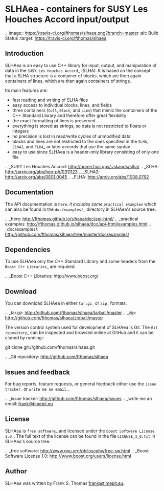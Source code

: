SLHAea - containers for SUSY Les Houches Accord input/output
============================================================
.. image:: https://travis-ci.org/fthomas/slhaea.png?branch=master
   :alt: Build Status
   :target: https://travis-ci.org/fthomas/slhaea

Introduction
------------

SLHAea is an easy to use C++ library for input, output, and
manipulation of data in the `SUSY Les Houches Accord`_ (SLHA). It is
based on the concept that a SLHA structure is a container of blocks,
which are then again containers of lines, which are then again
containers of strings.

Its main features are:

- fast reading and writing of SLHA files
- easy access to individual blocks, lines, and fields
- three containers (``Coll``, ``Block``, and ``Line``) that mimic the
  containers of the C++ Standard Library and therefore offer great
  flexibility
- the exact formatting of lines is preserved
- everything is stored as strings, so data is not restricted to floats
  or integers
- no precision is lost in read/write cycles of unmodified data
- blocks and lines are not restricted to the ones specified in the
  `SLHA`_, `SLHA2`_, and `FLHA`_ or later accords that use the same
  syntax
- easy to use since SLHAea is a header-only library consisting of only
  one file

.. _SUSY Les Houches Accord: http://home.fnal.gov/~skands/slha/
.. _SLHA:  http://arxiv.org/abs/hep-ph/0311123
.. _SLHA2: http://arxiv.org/abs/0801.0045
.. _FLHA:  http://arxiv.org/abs/1008.0762

Documentation
-------------

The API documentation is `here`_. It includes some `practical
examples`_ which can also be found in the `doc/examples/`_ directory
in SLHAea's source tree.

.. _here: http://fthomas.github.io/slhaea/doc/api-html/
.. _practical examples:
    http://fthomas.github.io/slhaea/doc/api-html/examples.html
.. _doc/examples/: http://github.com/fthomas/slhaea/tree/master/doc/examples/

Dependencies
------------

To use SLHAea only the C++ Standard Library and some headers from the
`Boost C++ Libraries`_ are required.

.. _Boost C++ Libraries: http://www.boost.org/

Download
--------

You can download SLHAea in either `tar.gz`_ or `zip`_ formats.

.. _tar.gz: http://github.com/fthomas/slhaea/tarball/master
.. _zip:    http://github.com/fthomas/slhaea/zipball/master

The version control system used for development of SLHAea is Git. The
`Git repository`_ can be inspected and browsed online at GitHub and it
can be cloned by running::

  git clone git://github.com/fthomas/slhaea.git

.. _Git repository: http://github.com/fthomas/slhaea

Issues and feedback
-------------------

For bug reports, feature requests, or general feedback either use the
`issue tracker`_ or `write me an email`_.

.. _issue tracker: http://github.com/fthomas/slhaea/issues
.. _write me an email: frank@timepit.eu

License
-------

SLHAea is `free software`_ and licensed under the `Boost Software
License 1.0`_. The full text of the license can be found in the file
``LICENSE_1_0.txt`` in SLHAea's source tree.

.. _free software: http://www.gnu.org/philosophy/free-sw.html
.. _Boost Software License 1.0:  http://www.boost.org/users/license.html

Author
------

SLHAea was written by Frank S. Thomas <frank@timepit.eu>.
